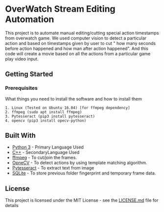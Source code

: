 # OverWatch Stream Editing Automation

This project is to automate manual editing/cutting special action timestamps
from overwatch game. We used computer vision to detect a particular action and
based on timestamps given by user to cut " how many seconds before action happened
and how man after action happened". And this code will create a movie based on all
the actions from a particular game play video input.

## Getting Started



### Prerequisites

What things you need to install the software and how to install them

```
1. Linux (Tested on Ubuntu 16.04) [for ffmpeg dependency]
2. ffmpeg (sudo apt install ffmpeg)
3. Pytesseract (pip3 install pytesseract)
4. opencv (pip3 install opecv-python)
```


## Built With

* [Python 3](http://www.python.org) - Primary Language Used
* [C++](http://www.cplusplus.com) - SecondaryLanguage Used
* [ffmpeg](http://www.ffmpeg.org) - To cut/join the frames.
* [OpneCV](https://opencv.org) - To detect actions by using template matching algorithm.
* [Pytesseract](https://pytesseract.io) - To extract text from image
* [SQLite](https://sqlite.org) - To store previous folder fingerprint and temporary frame data.


## License

This project is licensed under the MIT License - see the [LICENSE.md](LICENSE.md) file for details


